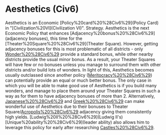 # Aesthetics (Civ6)

Aesthetics is an Economic [Policy%20card%20%28Civ6%29](Policy Card) in "[Civilization%20VI](Civilization VI)".
Strategy.
Aesthetics is the next Economic Policy that enhances [Adjacency%20bonus%20%28Civ6%29](adjacency bonuses), this time for the [Theater%20Square%20%28Civ6%29](Theater Square). However, getting adjacency bonuses for this is most problematic of all districts - only [Wonder%20%28Civ6%29](wonders) provide a standard bonus, while other nearby districts provide the usual minor bonus. As a result, your Theater Squares will have few or no bonuses unless you manage to surround them with other districts and/or build lots of wonders.
In light of this, Aesthetics becomes usually outclassed since another policy ([Meritocracy%20%28Civ6%29](Meritocracy)) can potentially provide an equal or much better bonus. The only case in which you will be able to make good use of Aesthetics is if you build many wonders, and manage to place them around your Theater Squares in such a way as for them to have adjacency bonuses of more than 2.
Alternatively, [Japanese%20%28Civ6%29](Japan) and [Greek%20%28Civ6%29](Greece) can make wonderful use of Aesthetics due to their bonuses to Theater Square/[Acropolis%20%28Civ6%29](Acropolis) adjacency giving them consistently high yields. [Ludwig%20II%20%28Civ6%29](Ludwig II's) [Unique%20ability%20%28Civ6%29](leader ability) also allows him to leverage this policy for early after researching [Castles%20%28Civ6%29](Castles).